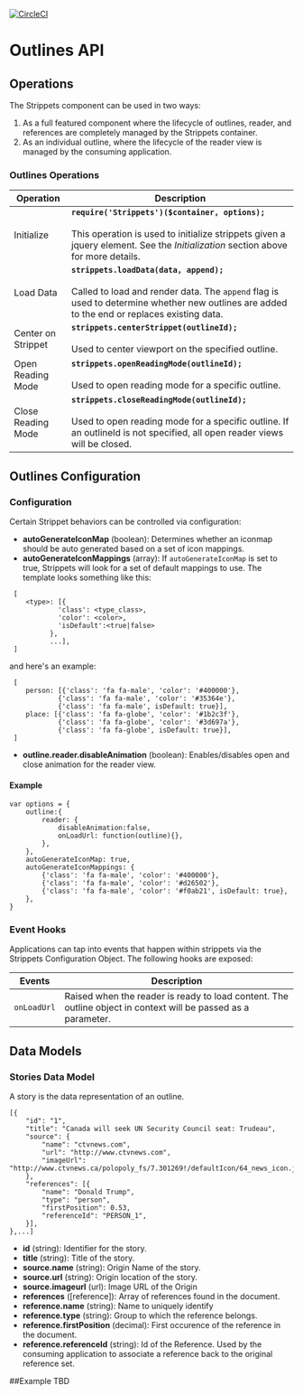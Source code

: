 [![CircleCI](https://circleci.com/gh/Microsoft/PowerBI-visuals-StrippetsBrowser/tree/master.svg?style=svg)](https://circleci.com/gh/Microsoft/PowerBI-visuals-StrippetsBrowser/tree/master)

# Outlines API


## Operations
The Strippets component can be used in two ways:
1. As a full featured component where the lifecycle of outlines, reader, and references are completely managed by the Strippets container.
2. As an individual outline, where the lifecycle of the reader view is managed by the consuming application.

### Outlines Operations

Operation |  Description
--------- |  -----------
Initialize | **`require('Strippets')($container, options);`** <br/><br/> This operation is used to initialize strippets given a jquery element. See the *Initialization* section above for more details.
Load Data | **`strippets.loadData(data, append);`** <br/><br/> Called to load and render data. The `append` flag is used to determine whether new outlines are added to the end or replaces existing data.
Center on Strippet | **`strippets.centerStrippet(outlineId);`** <br/><br/> Used to center viewport on the specified outline.
Open Reading Mode | **`strippets.openReadingMode(outlineId);`** <br/><br/> Used to open reading mode for a specific outline.
Close Reading Mode | **`strippets.closeReadingMode(outlineId);`** <br/><br/> Used to open reading mode for a specific outline. If an outlineId is not specified, all open reader views will be closed.


## Outlines Configuration
### Configuration
Certain Strippet behaviors can be controlled via configuration:
* **autoGenerateIconMap** (boolean): Determines whether an iconmap should be auto generated based on a set of icon mappings.
* **autoGenerateIconMappings** (array): If `autoGenerateIconMap` is set to true, Strippets will look for a set of default mappings to use. The template looks something like this:
```
 [
 	<type>: [{
 			'class': <type_class>,
 			'color': <color>,
 		    'isDefault':<true|false>
 		  },
 		  ...],
 ]
```

and here's an example:
```
 [
 	person: [{'class': 'fa fa-male', 'color': '#400000'},
            {'class': 'fa fa-male', 'color': '#35364e'},
            {'class': 'fa fa-male', isDefault: true}],
 	place: [{'class': 'fa fa-globe', 'color': '#1b2c3f'},
            {'class': 'fa fa-globe', 'color': '#3d697a'},
            {'class': 'fa fa-globe', isDefault: true}],
 ]
```

* **outline.reader.disableAnimation** (boolean): Enables/disables open and close animation for the reader view.

#### Example
```
var options = {
	outline:{
		reader: {
			disableAnimation:false,
			onLoadUrl: function(outline){},
		},
	},
	autoGenerateIconMap: true,
	autoGenerateIconMappings: {
		{'class': 'fa fa-male', 'color': '#400000'},
        {'class': 'fa fa-male', 'color': '#d26502'},
        {'class': 'fa fa-male', 'color': '#f0ab21', isDefault: true},
	},
}
```


### Event Hooks
Applications can tap into events that happen within strippets via the Strippets Configuration Object. The following hooks are exposed:

Events | Description
------ | -----------
`onLoadUrl` | Raised when the reader is ready to load content. The outline object in context will be passed as a parameter.

## Data Models
### Stories Data Model

A story is the data representation of an outline.

```
[{
	"id": "1",
	"title": "Canada will seek UN Security Council seat: Trudeau",
	"source": {
		"name": "ctvnews.com",
		"url": "http://www.ctvnews.com",
		"imageUrl": "http://www.ctvnews.ca/polopoly_fs/7.301269!/defaultIcon/64_news_icon.jpg"
	},
	"references": [{
		"name": "Donald Trump",
		"type": "person",
		"firstPosition": 0.53,
	    "referenceId": "PERSON_1",
	}],
},...]
```

* **id** (string): Identifier for the story.
* **title** (string): Title of the story.
* **source.name** (string): Origin Name of the story.
* **source.url** (string): Origin location of the story.
* **source.imageurl** (url): Image URL of the Origin
* **references** ([reference]): Array of references found in the document.
* **reference.name** (string): Name to uniquely identify
* **reference.type** (string): Group to which the reference belongs.
* **reference.firstPosition** (decimal): First occurence of the reference in the document.
* **reference.referenceId** (string): Id of the Reference. Used by the consuming application to associate a reference back to the original reference set.

##Example
TBD
